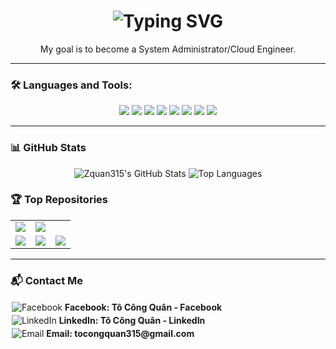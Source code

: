 
<h1 align="center">
  <img src="https://readme-typing-svg.herokuapp.com?font=Fira+Code&size=26&pause=1000&color=00FFFF&center=true&vCenter=true&width=430&lines=Hi+%F0%9F%91%8B%2C+I'm+T%C3%B4+C%C3%B4ng+Qu%C3%A2n+%E2%9A%A1" alt="Typing SVG" />
</h1>

<p align="center">My goal is to become a System Administrator/Cloud Engineer.</p>

---

### 🛠️ Languages and Tools:

<p align="center">
  <img src="https://img.shields.io/badge/C%23-239120?style=for-the-badge&logo=c-sharp&logoColor=white"/>
  <img src="https://img.shields.io/badge/Java-007396?style=for-the-badge&logo=java&logoColor=white"/>
  <img src="https://img.shields.io/badge/JavaScript-F7DF1E?style=for-the-badge&logo=javascript&logoColor=black"/>
  <img src="https://img.shields.io/badge/TypeScript-3178C6?style=for-the-badge&logo=typescript&logoColor=white"/>
  <img src="https://img.shields.io/badge/HCL-FF69B4?style=for-the-badge&logo=terraform&logoColor=white"/>
  <img src="https://img.shields.io/badge/Shell-4EAA25?style=for-the-badge&logo=gnu-bash&logoColor=white"/>
  <img src="https://img.shields.io/badge/HTML5-E34F26?style=for-the-badge&logo=html5&logoColor=white"/>
  <img src="https://img.shields.io/badge/CSS3-1572B6?style=for-the-badge&logo=css3&logoColor=white"/>
</p>

---

### 📊 GitHub Stats

<p align="center">
  <img src="https://github-readme-stats.vercel.app/api?username=Zquan315&show_icons=true&theme=radical&count_private=true" alt="Zquan315's GitHub Stats" />
  <img src="https://github-readme-stats.vercel.app/api/top-langs/?username=Zquan315&layout=compact&theme=radical&langs_count=8" alt="Top Languages" />
</p>

### 🏆 Top Repositories

<table align="center">
  <tr>
    <td>
      <a href="https://github.com/Zquan315/NT118-Project-IEM">
        <img src="https://github-readme-stats.vercel.app/api/pin/?username=Zquan315&repo=NT118-Project-IEM&theme=radical"/>
      </a>
    </td>
    <td>
      <a href="https://github.com/Zquan315/Deploy-a-microservice-app-on-k8s">
        <img src="https://github-readme-stats.vercel.app/api/pin/?username=Zquan315&repo=Deploy-a-microservice-app-on-k8s&theme=radical"/>
      </a>
    </td>
  </tr>
  <tr>
    <td>
      <a href="https://github.com/Zquan315/NT548-DevOps-Project">
        <img src="https://github-readme-stats.vercel.app/api/pin/?username=Zquan315&repo=NT548-DevOps-Project&theme=radical"/>
      </a>
    </td>
    <td>
      <a href="https://github.com/Zquan315/NT531-K8s">
        <img src="https://github-readme-stats.vercel.app/api/pin/?username=Zquan315&repo=NT531-K8s&theme=radical"/>
      </a>
    </td>
    <td>
      <a href="https://github.com/Zquan315/NT548-Devops-Project-Deployment">
        <img src="https://github-readme-stats.vercel.app/api/pin/?username=Zquan315&repo=NT548-Devops-Project-Deployment&theme=radical"/>
      </a>
    </td>
  </tr>
</table>

---

### 📬 Contact Me

<div align="left">

<a href="https://www.facebook.com/quan31155" target="_blank" style="text-decoration: none; display: inline-block; margin: 2px;">
  <img src="https://img.icons8.com/color/24/facebook.png" alt="Facebook" />
  <strong> Facebook: Tô Công Quân - Facebook </strong>
</a>
<br/>

<a href="https://www.linkedin.com/in/quan31/" target="_blank" style="text-decoration: none; display: inline-block; margin: 2px;">
  <img src="https://img.icons8.com/color/24/linkedin.png" alt="LinkedIn" />
  <strong> LinkedIn: Tô Công Quân - LinkedIn </strong>
</a>
<br/>

<a href="mailto:tocongquan315@gmail.com" target="_blank" style="text-decoration: none; display: inline-block; margin: 2px;">
  <img src="https://img.icons8.com/color/24/gmail.png" alt="Email" />
  <strong> Email: tocongquan315@gmail.com </strong>
</a>

</div>

</p>
